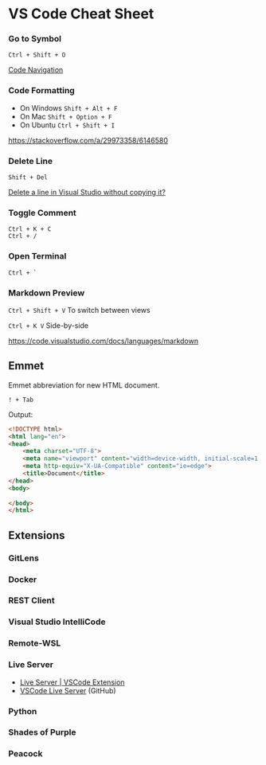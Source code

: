 # VS Code Cheat Sheet

### Go to Symbol
```
Ctrl + Shift + O
```
[Code Navigation](https://code.visualstudio.com/docs/editor/editingevolved)

### Code Formatting

* On Windows `Shift + Alt + F`
* On Mac `Shift + Option + F`
* On Ubuntu `Ctrl + Shift + I`

https://stackoverflow.com/a/29973358/6146580

### Delete Line
```
Shift + Del
```
[Delete a line in Visual Studio without copying it?](https://superuser.com/questions/194004/delete-a-line-in-visual-studio-without-copying-it)

### Toggle Comment
```
Ctrl + K + C
Ctrl + /
```

### Open Terminal
```
Ctrl + `
```

### Markdown Preview

`Ctrl + Shift + V` To switch between views

`Ctrl + K V` Side-by-side

https://code.visualstudio.com/docs/languages/markdown

## Emmet

Emmet abbreviation for new HTML document.

```
! + Tab
```

Output:

```html
<!DOCTYPE html>
<html lang="en">
<head>
    <meta charset="UTF-8">
    <meta name="viewport" content="width=device-width, initial-scale=1.0">
    <meta http-equiv="X-UA-Compatible" content="ie=edge">
    <title>Document</title>
</head>
<body>
    
</body>
</html>
```

## Extensions

### GitLens
### Docker
### REST Client
### Visual Studio IntelliCode
### Remote-WSL

### Live Server
* [Live Server | VSCode Extension](https://ritwickdey.github.io/vscode-live-server/)
* [VSCode Live Server](https://github.com/ritwickdey/vscode-live-server) (GitHub)

### Python
### Shades of Purple
### Peacock
